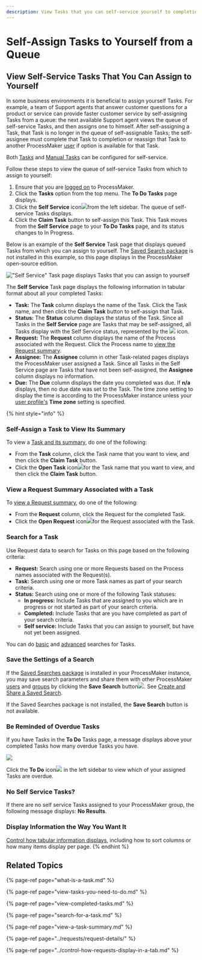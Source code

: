 ```yaml
---
description: View Tasks that you can self-service yourself to completion.
---
```


# Self-Assign Tasks to Yourself from a Queue

## View Self-Service Tasks That You Can Assign to Yourself

In some business environments it is beneficial to assign yourself Tasks. For example, a team of Support agents that answer customer questions for a product or service can provide faster customer service by self-assigning Tasks from a queue: the next available Support agent views the queue of self-service Tasks, and then assigns one to himself. After self-assigning a Task, that Task is no longer in the queue of self-assignable Tasks; the self-assignee must complete that Task to completion or reassign that Task to another ProcessMaker [user](../../processmaker-administration/add-users/what-is-a-user.md) if option is available for that Task.

Both [Tasks](../../designing-processes/process-design/model-your-process/add-and-configure-task-elements.md#select-to-whom-to-assign-the-task) and [Manual Tasks](../../designing-processes/process-design/model-your-process/add-and-configure-manual-task-elements.md#select-to-whom-to-assign-the-task) can be configured for self-service.

Follow these steps to view the queue of self-service Tasks from which to assign to yourself:

1. Ensure that you are [logged on](../log-in.md#log-in) to ProcessMaker.
2. Click the **Tasks** option from the top menu. The **To Do Tasks** page displays.
3. Click the **Self Service** icon![](../../.gitbook/assets/completed-icon-request%20%281%29.png)from the left sidebar. The queue of self-service Tasks displays.
4. Click the **Claim Task** button to self-assign this Task. This Task moves from the **Self Service** page to your **To Do Tasks** page, and its status changes to In Progress.

Below is an example of the **Self Service** Task page that displays queued Tasks from which you can assign to yourself. The [Saved Search package](../../package-development-distribution/package-a-connector/saved-searches-package.md) is not installed in this example, so this page displays in the ProcessMaker open-source edition.

![&quot;Self Service&quot; Task page displays Tasks that you can assign to yourself](../../.gitbook/assets/self-service-task-page-tasks.png)

The **Self Service** Task page displays the following information in tabular format about all your completed Tasks:

* **Task:** The **Task** column displays the name of the Task. Click the Task name, and then click the **Claim Task** button to self-assign that Task.
* **Status:** The **Status** column displays the status of the Task. Since all Tasks in the **Self Service** page are Tasks that may be self-assigned, all Tasks display with the Self Service status, represented by the ![](../../.gitbook/assets/self-service-icon-tasks.png) icon.
* **Request:** The **Request** column displays the name of the Process associated with the Request. Click the Process name to [view the Request summary](../requests/request-details/).
* **Assignee:** The **Assignee** column in other Task-related pages displays the ProcessMaker user assigned a Task. Since all Tasks in the Self Service page are Tasks that have not been self-assigned, the **Assignee** column displays no information.
* **Due:** The **Due** column displays the date you completed was due. If **n/a** displays, then no due date was set to the Task. The time zone setting to display the time is according to the ProcessMaker instance unless your [user profile's](../profile-settings.md#change-your-profile-settings) **Time zone** setting is specified.

{% hint style="info" %}
### Self-Assign a Task to View Its Summary

To view a [Task and its summary](view-a-task-summary.md#summary-for-an-assigned-task), do one of the following:

* From the **Task** column, click the Task name that you want to view, and then click the **Claim Task** button.
* Click the **Open Task** icon![](../../.gitbook/assets/open-request-icon-requests.png)for the Task name that you want to view, and then click the **Claim Task** button.

### View a Request Summary Associated with a Task

To [view a Request summary](../requests/request-details/), do one of the following:

* From the **Request** column, click the Request for the completed Task.
* Click the **Open Request** icon![](../../.gitbook/assets/open-request-icon-assigned-tasks.png)for the Request associated with the Task.

### Search for a Task

Use Request data to search for Tasks on this page based on the following criteria:

* **Request:** Search using one or more Requests based on the Process names associated with the Request\(s\).
* **Task:** Search using one or more Task names as part of your search criteria.
* **Status:** Search using one or more of the following Task statuses:
  * **In progress:** Include Tasks that are assigned to you which are in progress or not started as part of your search criteria.
  * **Completed:** Include Tasks that are you have completed as part of your search criteria.
  * **Self service:** Include Tasks that you can assign to yourself, but have not yet been assigned.

You can do [basic](search-for-a-task.md#basic-search-for-a-task) and [advanced](search-for-a-task.md#advanced-search-for-a-task) searches for Tasks.

### Save the Settings of a Search

If the [Saved Searches package](../../package-development-distribution/package-a-connector/saved-searches-package.md) is installed in your ProcessMaker instance, you may save search parameters and share them with other ProcessMaker [users](../../processmaker-administration/add-users/what-is-a-user.md) and [groups](../../processmaker-administration/assign-groups-to-users/what-is-a-group.md) by clicking the **Save Search** button![](../../.gitbook/assets/save-search-button-requests-tasks.png). See [Create and Share a Saved Search](../save-and-share-request-and-task-related-searches/view-saved-searches-that-are-shared-with-you/create-and-share-a-saved-search.md).

If the Saved Searches package is not installed, the **Save Search** button is not available.

### Be Reminded of Overdue Tasks

If you have Tasks in the **To Do** Tasks page, a message displays above your completed Tasks how many overdue Tasks you have.  

![](../../.gitbook/assets/assigned-to-do-tasks-overdue-tasks.png)

Click the **To Do** icon![](../../.gitbook/assets/to-do-icon-tasks.png) in the left sidebar to view which of your assigned Tasks are overdue.

### No Self Service Tasks?

If there are no self service Tasks assigned to your ProcessMaker group, the following message displays: **No Results**.

### Display Information the Way You Want It

[Control how tabular information displays](../control-how-requests-display-in-a-tab.md), including how to sort columns or how many items display per page.
{% endhint %}

## Related Topics

{% page-ref page="what-is-a-task.md" %}

{% page-ref page="view-tasks-you-need-to-do.md" %}

{% page-ref page="view-completed-tasks.md" %}

{% page-ref page="search-for-a-task.md" %}

{% page-ref page="view-a-task-summary.md" %}

{% page-ref page="../requests/request-details/" %}

{% page-ref page="../control-how-requests-display-in-a-tab.md" %}

